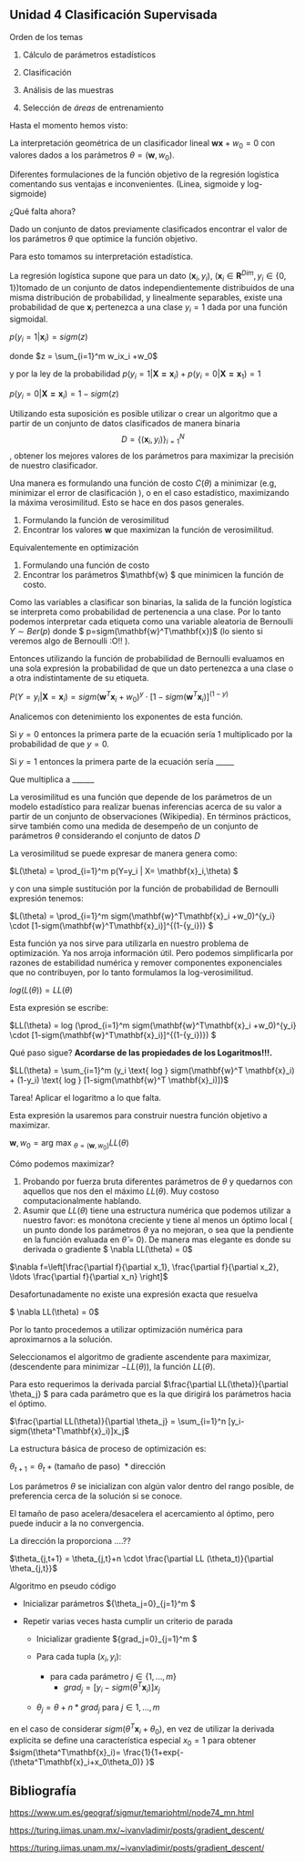 ## Unidad 4 Clasificación Supervisada

Orden de los temas

1. Cálculo de parámetros estadísticos

2. Clasificación

3. Análisis de las muestras

4. Selección de *áreas* de entrenamiento

   

Hasta el momento hemos visto: 

La interpretación geométrica de un clasificador lineal $\mathbf{wx}+w_0 = 0$ con valores dados a los parámetros $\theta = (\mathbf{w},w_0)$.

Diferentes formulaciones de la función objetivo de la regresión logística comentando sus ventajas e inconvenientes. (Linea, sigmoide y log-sigmoide)

¿Qué falta ahora?

Dado un conjunto de datos previamente clasificados encontrar el valor de los parámetros $\theta$ que optimice la función objetivo. 

Para esto tomamos su interpretación estadística.

 La regresión logística supone que para un dato $(\mathbf{x}_i,y_i)$, ($\mathbf{x}_i \in \mathbf{R}^{Dim}, y_i \in \{0,1\}$)tomado de un conjunto de datos independientemente distribuidos de una misma distribución de probabilidad, y linealmente separables, existe una probabilidad de que  $\mathbf{x}_i$ pertenezca a una clase $y_i=1$ dada por una función sigmoidal. 





$p(y_i=1|\mathbf{x}_i)=sigm(z)$

donde $z = \sum_{i=1}^m w_ix_i +w_0$

y por la ley de la probabilidad $p(y_i=1|\mathbf{X=x}_i) + p(y_i=0|\mathbf{X=x}_1) = 1$

$p(y_i=0|\mathbf{X=x}_i)=1 - sigm(z)$



Utilizando esta suposición es posible utilizar o crear un algoritmo que a partir de un conjunto de datos clasificados de manera binaria   $$D = \{(\mathbf{x}_i,y_i)\}^N_{i=1}$$,  obtener los mejores valores de los parámetros para maximizar la precisión de nuestro clasificador. 



Una manera es formulando una función de costo $C(\theta)$ a minimizar (e.g, minimizar el error de clasificación ), o en el caso estadístico, maximizando la máxima verosimilitud. Esto se hace en dos pasos generales.

1. Formulando la función de verosimilitud
2. Encontrar los valores $\mathbf{w}$ que maximizan la función de verosimilitud.

Equivalentemente en optimización 

1. Formulando una función de costo
2. Encontrar los parámetros $\mathbf{w} $ que minimicen la función de costo.



Como las variables a clasificar son binarias, la salida de la función logística se interpreta como probabilidad de pertenencia a una clase. Por lo tanto podemos interpretar cada etiqueta como una variable aleatoria de Bernoulli $Y \sim Ber(p)$ donde $ p=sigm(\mathbf{w}^T\mathbf{x})$  (lo siento si veremos algo de Bernoulli :O!! ).



Entonces utilizando la función de probabilidad de Bernoulli evaluamos en una sola expresión la probabilidad de que un dato pertenezca a una clase o a otra indistintamente de su etiqueta. 

$P(Y=y_i|\mathbf{X}=\mathbf{x}_i) = sigm(\mathbf{w}^T\mathbf{x}_i +w_0)^y \cdot [1-sigm(\mathbf{w}^T\mathbf{x}_i)]^{(1-y)}$

Analicemos con detenimiento los exponentes de esta función. 

Si $y=0$ entonces la primera parte de la ecuación sería 1 multiplicado por la probabilidad de que $y=0$.

Si $y=1$ entonces la primera parte de la ecuación sería _____

Que multiplica a ______



La verosimilitud es una función que depende de los parámetros de un modelo estadístico para realizar buenas inferencias acerca de su valor a partir de un conjunto de observaciones (Wikipedia). En términos prácticos, sirve también como una medida de desempeño de un conjunto de parámetros $\theta$ considerando el conjunto de  datos $D$

La verosimilitud se puede expresar de manera genera como:

 $L(\theta)  =  \prod_{i=1}^m p(Y=y_i | X= \mathbf{x}_i,\theta) $ 

y con una simple sustitución por la función de probabilidad de Bernoulli expresión tenemos:

 $L(\theta)  = \prod_{i=1}^m sigm(\mathbf{w}^T\mathbf{x}_i +w_0)^{y_i} \cdot [1-sigm(\mathbf{w}^T\mathbf{x}_i)]^{(1-{y_i})} $ 



Esta función ya nos sirve para utilizarla en nuestro problema de optimización. Ya nos arroja información útil. Pero podemos simplificarla por razones de estabilidad numérica y remover componentes exponenciales que no contribuyen, por lo tanto formulamos la log-verosimilitud.

 $log (L(\theta)) = LL(\theta)$ 



Esta expresión se escribe:

$LL(\theta) = log (\prod_{i=1}^m  sigm(\mathbf{w}^T\mathbf{x}_i +w_0)^{y_i} \cdot [1-sigm(\mathbf{w}^T\mathbf{x}_i)]^{(1-{y_i})}) $ 



Qué paso sigue? **Acordarse de las propiedades de los Logaritmos!!!.**

$LL(\theta) = \sum_{i=1}^m (y_i \text{ log } sigm(\mathbf{w}^T \mathbf{x}_i) + (1-y_i) \text{ log } [1-sigm(\mathbf{w}^T \mathbf{x}_i)])$

Tarea! Aplicar el logaritmo a lo que falta.



Esta expresión la usaremos para construir nuestra función objetivo a maximizar.

$\mathbf{w},w_0 = \text{arg max }_{\theta = (\mathbf{w},w_0)} LL(\theta)$

Cómo podemos maximizar?

1. Probando por fuerza bruta diferentes parámetros de $\theta$ y quedarnos con aquellos que nos den el máximo $LL(\theta)$. Muy costoso computacionalmente hablando.
2. Asumir que $LL(\theta)$ tiene una estructura numérica que podemos utilizar a nuestro favor:  es monótona creciente y tiene al menos un óptimo local ( un punto donde los parámetros $\theta$ ya no mejoran, o sea que la pendiente en la función evaluada en $\hat{\theta}$  = 0). De manera mas elegante es donde su derivada o gradiente $  \nabla  LL(\theta)  = 0$

$\nabla f=\left[\frac{\partial f}{\partial x_1}, \frac{\partial f}{\partial x_2}, \ldots \frac{\partial f}{\partial x_n} \right]$



Desafortunadamente no existe una expresión exacta que resuelva 

$ \nabla  LL(\theta)  = 0$

Por lo tanto procedemos a utilizar optimización numérica para aproximarnos a la solución.



Seleccionamos el algoritmo de gradiente ascendente para maximizar, (descendente para minimizar $-LL(\theta)$), la función $LL(\theta)$. 

Para esto requerimos la derivada parcial $\frac{\partial LL(\theta)}{\partial \theta_j} $ para cada parámetro que es la que  dirigirá los parámetros hacia el óptimo.

$\frac{\partial LL(\theta)}{\partial \theta_j} = \sum_{i=1}^n [y_i-sigm(\theta^T\mathbf{x}_i)]x_j$





La estructura básica de proceso de optimización es:

$\theta_{t+1} = \theta_{t} + \text{(tamaño de paso) }* \text{dirección}$



Los parámetros $\theta$ se inicializan con algún valor dentro del rango posible, de preferencia cerca de la solución si se conoce.

El tamaño de paso acelera/desacelera el acercamiento al óptimo, pero puede inducir a la no convergencia.

La dirección la proporciona ....??



$\theta_{j,t+1} = \theta_{j,t}+n \cdot \frac{\partial LL (\theta_t)}{\partial \theta_{j,t}}$





Algoritmo en pseudo código



* Inicializar parámetros $\{\theta_j=0\}_{j=1}^m $

* Repetir varias veces hasta cumplir un criterio de parada

  * Inicializar gradiente $\{grad_j=0\}_{j=1}^m $

  * Para cada tupla $(x_i,y_i)$:

    * para cada parámetro $j \in \{1,\dots,m\}$
      * $grad_{j} =  [y_i-sigm(\theta^T\mathbf{x}_i)]x_j$

  * $\theta_j = \theta + n * grad_j$ para $j \in {1,\dots,m}$

    

en el caso de considerar $sigm(\theta^T\mathbf{x}_i + \theta_0)$, en vez de utilizar la derivada explicita se define una característica especial $x_0=1$ para obtener $sigm(\theta^T\mathbf{x}_i)= \frac{1}{1+exp{-(\theta^T\mathbf{x}_i+x_0\theta_0)} }$







## Bibliografía





https://www.um.es/geograf/sigmur/temariohtml/node74_mn.html

https://turing.iimas.unam.mx/~ivanvladimir/posts/gradient_descent/

https://turing.iimas.unam.mx/~ivanvladimir/posts/gradient_descent/
